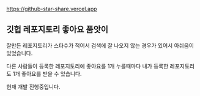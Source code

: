 https://github-star-share.vercel.app


## 깃헙 레포지토리 좋아요 품앗이

잘만든 레포지토리가 스타수가 적어서 검색에 잘 나오지 않는 경우가 있어서 아쉬움이 있었습니다. 

다른 사람들이 등록한 레포지토리에 좋아요를 1개 누를때마다 내가 등록한 레포지토리도 1개 좋아요를 받을 수 있습니다.

현재 개발 진행중입니다. 
